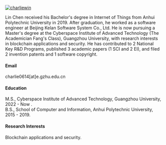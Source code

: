 

[![charliewin](https://img.shields.io/badge/charliewin-github-blue?logo=github)](https://github.com/charliewin)

Lin Chen received his Bachelor's degree in Internet of Things from Anhui Polytechnic University in 2019. After graduation, he worked as a software engineer at Beijing Kelan Software System Co., Ltd. He is now pursuing a Master's degree at the Cyberspace Institute of Advanced Technology (The Academician Fang's Class), Guangzhou University, with research interests in blockchain applications and security. He has contributed to 2 National Key R&D Programs, published 3 academic papers (1 SCI and 2 EI), and filed 2 invention patents and 1 software copyright.

#### Email
charlie0614[at]e.gzhu.edu.cn

#### Education
M.S., Cyberspace Institute of Advanced Technology, Guangzhou University, 2022 - Now .\
B.S., School of Computer and Information, Anhui Polytechnic University, 2015 - 2019.

#### Research Interests
Blockchain applications and security.

